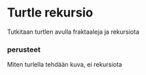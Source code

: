 # Turtle rekursio
Tutkitaan turtlen avulla fraktaaleja ja rekursiota

###  perusteet
Miten turlella tehdään kuva, ei rekursiota
